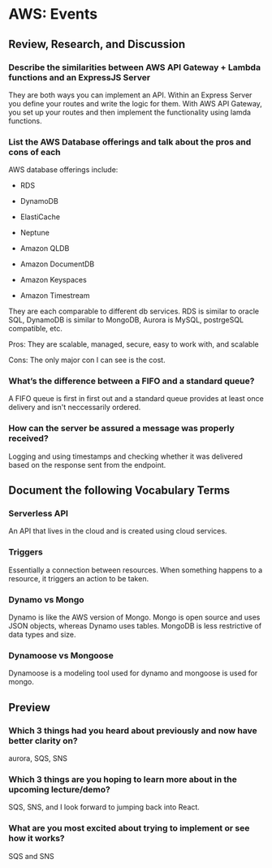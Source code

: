 # AWS: Events

## Review, Research, and Discussion

### Describe the similarities between AWS API Gateway + Lambda functions and an ExpressJS Server

They are both ways you can implement an API. Within an Express Server you define your routes and write the logic for them. With AWS API Gateway, you set up your routes and then implement the functionality using lamda functions.

### List the AWS Database offerings and talk about the pros and cons of each

AWS database offerings include:

* RDS

* DynamoDB

* ElastiCache

* Neptune

* Amazon QLDB

* Amazon DocumentDB

* Amazon Keyspaces

* Amazon Timestream

They are each comparable to different db services. RDS is similar to oracle SQL, DynamoDB is similar to MongoDB, Aurora is MySQL, postrgeSQL compatible, etc. 

Pros: They are scalable, managed, secure, easy to work with, and scalable

Cons: The only major con I can see is the cost.

### What’s the difference between a FIFO and a standard queue?

A FIFO queue is first in first out and a standard queue provides at least once delivery and isn't neccessarily ordered.

### How can the server be assured a message was properly received?

Logging and using timestamps and checking whether it was delivered based on the response sent from the endpoint.

## Document the following Vocabulary Terms

### Serverless API

An API that lives in the cloud and is created using cloud services.

### Triggers

Essentially a connection between resources. When something happens to a resource, it triggers an action to be taken.

### Dynamo vs Mongo

Dynamo is like the AWS version of Mongo. Mongo is open source and uses JSON objects, whereas Dynamo uses tables. MongoDB is less restrictive of data types and size.

### Dynamoose vs Mongoose

Dynamoose is a modeling tool used for dynamo and mongoose is used for mongo.

## Preview

### Which 3 things had you heard about previously and now have better clarity on?

aurora, SQS, SNS

### Which 3 things are you hoping to learn more about in the upcoming lecture/demo?

SQS, SNS, and I look forward to jumping back into React.

### What are you most excited about trying to implement or see how it works?

SQS and SNS